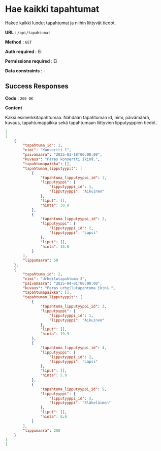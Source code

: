 # Hae kaikki tapahtumat

Hakee kaikki luodut tapahtumat ja niihin liittyvät tiedot.

**URL** : `/api/tapahtumat`

**Method** : `GET`

**Auth required** : Ei

**Permissions required** : Ei

**Data constraints** : -

## Success Responses

**Code** : `200 OK`

**Content**

Kaksi esimerkkitapahtumaa. Nähdään tapahtuman id, nimi, päivämäärä, kuvaus, tapahtumapaikka sekä tapahtumaan liittyvien lipputyyppien tiedot.


```json
[
[
    {
        "tapahtuma_id": 1,
        "nimi": "Konsertti 1",
        "paivamaara": "2025-03-18T00:00:00",
        "kuvaus": "Paras konsertti ikinä.",
        "tapahtumapaikka": [],
        "tapahtuman_lipputyypit": [
            {
                "tapahtuma_lipputyyppi_id": 1,
                "lipputyyppi": {
                    "lipputyyppi_id": 1,
                    "lipputyyppi": "Aikuinen"
                },
                "liput": [],
                "hinta": 30.0
            },
            {
                "tapahtuma_lipputyyppi_id": 2,
                "lipputyyppi": {
                    "lipputyyppi_id": 2,
                    "lipputyyppi": "Lapsi"
                },
                "liput": [],
                "hinta": 15.0
            }
        ],
        "lippumaara": 50
    },
    {
        "tapahtuma_id": 2,
        "nimi": "Urheilutapahtuma 3",
        "paivamaara": "2025-04-01T00:00:00",
        "kuvaus": "Paras urheilutapahtuma ikinä.",
        "tapahtumapaikka": [],
        "tapahtuman_lipputyypit": [
            {
                "tapahtuma_lipputyyppi_id": 3,
                "lipputyyppi": {
                    "lipputyyppi_id": 1,
                    "lipputyyppi": "Aikuinen"
                },
                "liput": [],
                "hinta": 19.9
            },
            {
                "tapahtuma_lipputyyppi_id": 4,
                "lipputyyppi": {
                    "lipputyyppi_id": 2,
                    "lipputyyppi": "Lapsi"
                },
                "liput": [],
                "hinta": 5.9
            },
            {
                "tapahtuma_lipputyyppi_id": 5,
                "lipputyyppi": {
                    "lipputyyppi_id": 3,
                    "lipputyyppi": "Eläkeläinen"
                },
                "liput": [],
                "hinta": 0.0
            }
        ],
        "lippumaara": 250
    }
]
]
```
